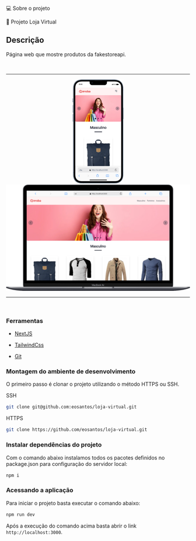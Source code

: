 💻 Sobre o projeto

🔔 Projeto Loja Virtual

## Descrição

Página web que mostre produtos da fakestoreapi.

<br>
<hr>
<div align="center">
	<img width="140" src="src/assets/images/to_readme/Tela_001.png">	
	<img width="590" src="src/assets/images/to_readme/Tela_002.png">
</div>
<hr>
<br>


### Ferramentas

- [NextJS](https://nextjs.org/)

- [TailwindCss](https://tailwindcss.com/docs/installation)

- [Git](https://git-scm.com/doc)

### Montagem do ambiente de desenvolvimento

O primeiro passo é clonar o projeto utilizando o método HTTPS ou SSH.

SSH

```sh
git clone git@github.com:eosantos/loja-virtual.git
```

HTTPS

```sh
git clone https://github.com/eosantos/loja-virtual.git
```

### Instalar dependências do projeto

Com o comando abaixo instalamos todos os pacotes definidos no package.json para configuração do servidor local:

```sh
npm i
```

### Acessando a aplicação

Para iniciar o projeto basta executar o comando abaixo:

```sh
npm run dev
```
Após a execução do comando acima basta abrir o link `http://localhost:3000`.
